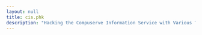 ```yaml
---
layout: null
title: cis.phk
description: "Hacking the Compuserve Information Service with Various Tricks and Ideas, by Shadow Lord"
---
```

